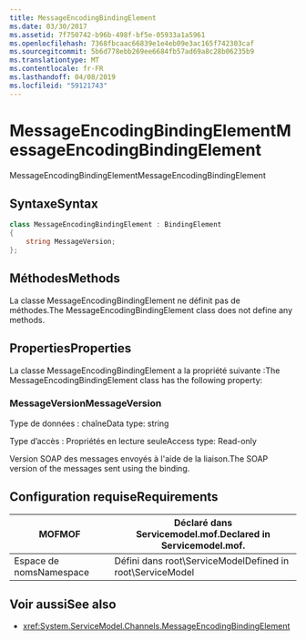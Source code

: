 ```yaml
---
title: MessageEncodingBindingElement
ms.date: 03/30/2017
ms.assetid: 7f750742-b96b-498f-bf5e-05933a1a5961
ms.openlocfilehash: 7368fbcaac66839e1e4eb09e3ac165f742303caf
ms.sourcegitcommit: 5b6d778ebb269ee6684fb57ad69a8c28b06235b9
ms.translationtype: MT
ms.contentlocale: fr-FR
ms.lasthandoff: 04/08/2019
ms.locfileid: "59121743"
---
```

# <a name="messageencodingbindingelement"></a><span data-ttu-id="bbcdc-102">MessageEncodingBindingElement</span><span class="sxs-lookup"><span data-stu-id="bbcdc-102">MessageEncodingBindingElement</span></span>
<span data-ttu-id="bbcdc-103">MessageEncodingBindingElement</span><span class="sxs-lookup"><span data-stu-id="bbcdc-103">MessageEncodingBindingElement</span></span>  
  
## <a name="syntax"></a><span data-ttu-id="bbcdc-104">Syntaxe</span><span class="sxs-lookup"><span data-stu-id="bbcdc-104">Syntax</span></span>  
```csharp
class MessageEncodingBindingElement : BindingElement
{
    string MessageVersion;  
};  
 ```
  
## <a name="methods"></a><span data-ttu-id="bbcdc-105">Méthodes</span><span class="sxs-lookup"><span data-stu-id="bbcdc-105">Methods</span></span>  
 <span data-ttu-id="bbcdc-106">La classe MessageEncodingBindingElement ne définit pas de méthodes.</span><span class="sxs-lookup"><span data-stu-id="bbcdc-106">The MessageEncodingBindingElement class does not define any methods.</span></span>  
  
## <a name="properties"></a><span data-ttu-id="bbcdc-107">Properties</span><span class="sxs-lookup"><span data-stu-id="bbcdc-107">Properties</span></span>  
 <span data-ttu-id="bbcdc-108">La classe MessageEncodingBindingElement a la propriété suivante :</span><span class="sxs-lookup"><span data-stu-id="bbcdc-108">The MessageEncodingBindingElement class has the following property:</span></span>  
  
### <a name="messageversion"></a><span data-ttu-id="bbcdc-109">MessageVersion</span><span class="sxs-lookup"><span data-stu-id="bbcdc-109">MessageVersion</span></span>  
 <span data-ttu-id="bbcdc-110">Type de données : chaîne</span><span class="sxs-lookup"><span data-stu-id="bbcdc-110">Data type: string</span></span>  
  
 <span data-ttu-id="bbcdc-111">Type d’accès : Propriétés en lecture seule</span><span class="sxs-lookup"><span data-stu-id="bbcdc-111">Access type: Read-only</span></span>  
  
 <span data-ttu-id="bbcdc-112">Version SOAP des messages envoyés à l'aide de la liaison.</span><span class="sxs-lookup"><span data-stu-id="bbcdc-112">The SOAP version of the messages sent using the binding.</span></span>  
  
## <a name="requirements"></a><span data-ttu-id="bbcdc-113">Configuration requise</span><span class="sxs-lookup"><span data-stu-id="bbcdc-113">Requirements</span></span>  
  
|<span data-ttu-id="bbcdc-114">MOF</span><span class="sxs-lookup"><span data-stu-id="bbcdc-114">MOF</span></span>|<span data-ttu-id="bbcdc-115">Déclaré dans Servicemodel.mof.</span><span class="sxs-lookup"><span data-stu-id="bbcdc-115">Declared in Servicemodel.mof.</span></span>|  
|---------|-----------------------------------|  
|<span data-ttu-id="bbcdc-116">Espace de noms</span><span class="sxs-lookup"><span data-stu-id="bbcdc-116">Namespace</span></span>|<span data-ttu-id="bbcdc-117">Défini dans root\ServiceModel</span><span class="sxs-lookup"><span data-stu-id="bbcdc-117">Defined in root\ServiceModel</span></span>|  
  
## <a name="see-also"></a><span data-ttu-id="bbcdc-118">Voir aussi</span><span class="sxs-lookup"><span data-stu-id="bbcdc-118">See also</span></span>

- <xref:System.ServiceModel.Channels.MessageEncodingBindingElement>

